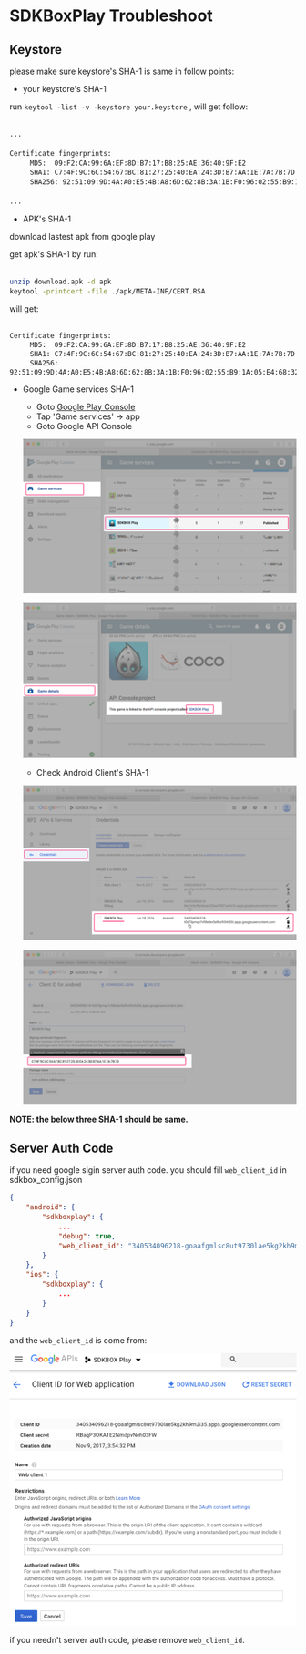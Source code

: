 
# SDKBoxPlay Troubleshoot

## Keystore

please make sure keystore's SHA-1 is same in follow points:

- your keystore's SHA-1

run `keytool -list -v -keystore your.keystore` , will get follow:

```bash

...

Certificate fingerprints:
	 MD5:  09:F2:CA:99:6A:EF:8D:B7:17:B8:25:AE:36:40:9F:E2
	 SHA1: C7:4F:9C:6C:54:67:BC:81:27:25:40:EA:24:3D:B7:AA:1E:7A:7B:7D
	 SHA256: 92:51:09:9D:4A:A0:E5:4B:A8:6D:62:8B:3A:1B:F0:96:02:55:B9:1A:05:E4:68:32:0D:E1:F5:8A:A2:66:24:B1

...

```

- APK's SHA-1

download lastest apk from google play

get apk's SHA-1 by run:

```bash

unzip download.apk -d apk
keytool -printcert -file ./apk/META-INF/CERT.RSA

```

will get:

```

Certificate fingerprints:
	 MD5:  09:F2:CA:99:6A:EF:8D:B7:17:B8:25:AE:36:40:9F:E2
	 SHA1: C7:4F:9C:6C:54:67:BC:81:27:25:40:EA:24:3D:B7:AA:1E:7A:7B:7D
	 SHA256: 92:51:09:9D:4A:A0:E5:4B:A8:6D:62:8B:3A:1B:F0:96:02:55:B9:1A:05:E4:68:32:0D:E1:F5:8A:A2:66:24:B1

```

- Google Game services SHA-1

    * Goto [Google Play Console](https://play.google.com/apps/publish)
    * Tap 'Game services' -> app
    * Goto Google API Console

    ![01](../imgs/sdkboxplay_game_services01.png)

    ![02](../imgs/sdkboxplay_game_services02.png)

    * Check Android Client's SHA-1

    ![01](../imgs/sdkbox_android_client01.png)

    ![02](../imgs/sdkbox_android_client02.png)


__NOTE: the below three SHA-1 should be same.__


## Server Auth Code

if you need google sigin server auth code. you should fill `web_client_id` in sdkbox_config.json

```json
{
    "android": {
        "sdkboxplay": {
            ...
            "debug": true,
            "web_client_id": "340534096218-goaafgmlsc8ut9730lae5kg2kh9m2i35.apps.googleusercontent.com"
        }
    },
    "ios": {
        "sdkboxplay": {
            ...
        }
    }
}
```

and the `web_client_id` is come from:

![](../imgs/sdkboxplay_webclientid.png)


if you needn't server auth code, please remove `web_client_id`.



